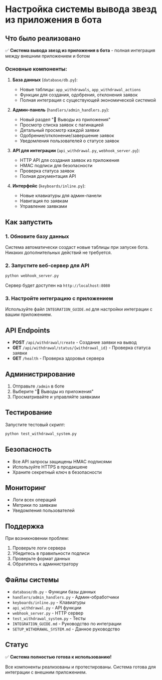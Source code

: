 # Настройка системы вывода звезд из приложения в бота

## Что было реализовано

✅ **Система вывода звезд из приложения в бота** - полная интеграция между внешним приложением и ботом

### Основные компоненты:

1. **База данных** (`database/db.py`):
   - Новые таблицы: `app_withdrawals`, `app_withdrawal_actions`
   - Функции для создания, одобрения, отклонения заявок
   - Полная интеграция с существующей экономической системой

2. **Админ-панель** (`handlers/admin_handlers.py`):
   - Новый раздел "📱 Выводы из приложения"
   - Просмотр списка заявок с пагинацией
   - Детальный просмотр каждой заявки
   - Одобрение/отклонение/завершение заявок
   - Уведомления пользователей о статусе заявок

3. **API для интеграции** (`api_withdrawal.py`, `webhook_server.py`):
   - HTTP API для создания заявок из приложения
   - HMAC подписи для безопасности
   - Проверка статуса заявок
   - Полная документация API

4. **Интерфейс** (`keyboards/inline.py`):
   - Новые клавиатуры для админ-панели
   - Навигация по заявкам
   - Управление заявками

## Как запустить

### 1. Обновите базу данных

Система автоматически создаст новые таблицы при запуске бота. Никаких дополнительных действий не требуется.

### 2. Запустите веб-сервер для API

```bash
python webhook_server.py
```

Сервер будет доступен на `http://localhost:8080`

### 3. Настройте интеграцию с приложением

Используйте файл `INTEGRATION_GUIDE.md` для настройки интеграции с вашим приложением.

## API Endpoints

- **POST** `/api/withdrawal/create` - Создание заявки на вывод
- **GET** `/api/withdrawal/status/{withdrawal_id}` - Проверка статуса заявки
- **GET** `/health` - Проверка здоровья сервера

## Администрирование

1. Отправьте `/admin` в боте
2. Выберите "📱 Выводы из приложения"
3. Просматривайте и управляйте заявками

## Тестирование

Запустите тестовый скрипт:

```bash
python test_withdrawal_system.py
```

## Безопасность

- Все API запросы защищены HMAC подписями
- Используйте HTTPS в продакшене
- Храните секретный ключ в безопасности

## Мониторинг

- Логи всех операций
- Метрики по заявкам
- Уведомления пользователей

## Поддержка

При возникновении проблем:
1. Проверьте логи сервера
2. Убедитесь в правильности подписи
3. Проверьте формат данных
4. Обратитесь к администратору

## Файлы системы

- `database/db.py` - Функции базы данных
- `handlers/admin_handlers.py` - Админ-обработчики
- `keyboards/inline.py` - Клавиатуры
- `api_withdrawal.py` - API функции
- `webhook_server.py` - HTTP сервер
- `test_withdrawal_system.py` - Тесты
- `INTEGRATION_GUIDE.md` - Руководство по интеграции
- `SETUP_WITHDRAWAL_SYSTEM.md` - Данное руководство

## Статус

✅ **Система полностью готова к использованию!**

Все компоненты реализованы и протестированы. Система готова для интеграции с внешним приложением.
